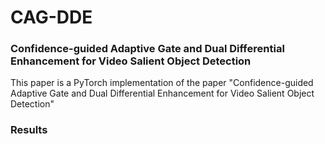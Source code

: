 # CAG-DDE
### Confidence-guided Adaptive Gate and Dual Differential Enhancement for Video Salient Object Detection
This paper is a PyTorch implementation of the paper "Confidence-guided Adaptive Gate and Dual Differential Enhancement for Video Salient Object Detection"

### Results
